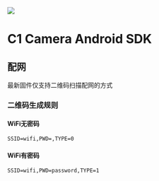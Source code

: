 [![](https://jitpack.io/v/yikuo123/c1-camera-sdk-android.svg)](https://jitpack.io/#yikuo123/c1-camera-sdk-android)

# C1 Camera Android SDK

## 配网

最新固件仅支持二维码扫描配网的方式

### 二维码生成规则

#### WiFi无密码


`SSID=wifi,PWD=,TYPE=0`

#### WiFi有密码

`SSID=wifi,PWD=password,TYPE=1`


